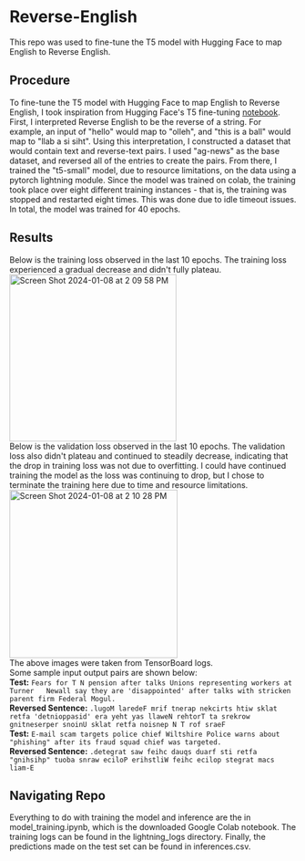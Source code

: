 # Reverse-English
This repo was used to fine-tune the T5 model with Hugging Face to map English to Reverse English.

## Procedure
To fine-tune the T5 model with Hugging Face to map English to Reverse English, I took inspiration from Hugging Face's T5 fine-tuning [notebook](https://colab.research.google.com/github/NielsRogge/Transformers-Tutorials/blob/master/T5/Fine_tune_CodeT5_for_generating_docstrings_from_Ruby_code.ipynb#scrollTo=spbNHeE5ETpG).
\
First, I interpreted Reverse English to be the reverse of a string. For example, an input of "hello" would map to "olleh", and "this is a ball" would map to "llab a si siht". Using this interpretation, I constructed a dataset that would contain text and reverse-text pairs. I used "ag-news" as the base dataset, and reversed all of the entries to create the pairs. From there, I trained the "t5-small" model, due to resource limitations, on the data using a pytorch lightning module. Since the model was trained on colab, the training took place over eight different training instances - that is, the training was stopped and restarted eight times. This was done due to idle timeout issues. In total, the model was trained for 40 epochs.

## Results
Below is the training loss observed in the last 10 epochs. The training loss experienced a gradual decrease and didn't fully plateau.
\
<img width="293" alt="Screen Shot 2024-01-08 at 2 09 58 PM" src="https://github.com/Rohan-Narayan/Reverse-English/assets/59516165/3e56f7c0-e961-4622-b063-8ae18bd6b6a4">
\
Below is the validation loss observed in the last 10 epochs. The validation loss also didn't plateau and continued to steadily decrease, indicating that the drop in training loss was not due to overfitting. I could have continued training the model as the loss was continuing to drop, but I chose to terminate the training here due to time and resource limitations.
\
<img width="295" alt="Screen Shot 2024-01-08 at 2 10 28 PM" src="https://github.com/Rohan-Narayan/Reverse-English/assets/59516165/92ec303b-4352-4f1c-aad1-f976488a670d">
\
The above images were taken from TensorBoard logs.
\
Some sample input output pairs are shown below:
\
**Test:** `Fears for T N pension after talks Unions representing workers at Turner   Newall say they are 'disappointed' after talks with stricken parent firm Federal Mogul.`
\
**Reversed Sentence:** `.lugoM laredeF mrif tnerap nekcirts htiw sklat retfa 'detnioppasid' era yeht yas llaweN rehtorT ta srekrow gnitneserper snoinU sklat retfa noisnep N T rof sraeF`
\
**Test:** `E-mail scam targets police chief Wiltshire Police warns about "phishing" after its fraud squad chief was targeted.`
\
**Reversed Sentence:** `.detegrat saw feihc dauqs duarf sti retfa "gnihsihp" tuoba snraw eciloP erihstliW feihc ecilop stegrat macs liam-E`

## Navigating Repo
Everything to do with training the model and inference are the in model_training.ipynb, which is the downloaded Google Colab notebook. The training logs can be found in the lightning_logs directory. Finally, the predictions made on the test set can be found in inferences.csv.

